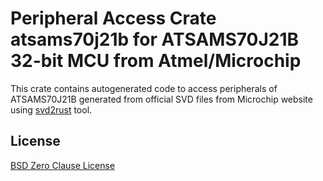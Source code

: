 # Peripheral Access Crate atsams70j21b for ATSAMS70J21B 32-bit MCU from Atmel/Microchip

This crate contains autogenerated code to access peripherals of ATSAMS70J21B generated from official SVD files from Microchip website using [svd2rust](https://github.com/rust-embedded/svd2rust/) tool.

## License

[BSD Zero Clause License](https://choosealicense.com/licenses/0bsd/)
